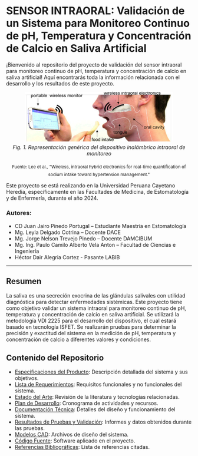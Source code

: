 # SENSOR INTRAORAL: Validación de un Sistema para Monitoreo Continuo de pH, Temperatura y Concentración de Calcio en Saliva Artificial

¡Bienvenido al repositorio del proyecto de validación del sensor intraoral para monitoreo continuo de pH, temperatura y concentración de calcio en saliva artificial! Aquí encontrarás toda la información relacionada con el desarrollo y los resultados de este proyecto.

<p align="center">
  <img src="images/sensor_reference_1.png" alt="Sensor de Referencia">
</p>
<p align="center" style="margin-top: -10px;"><i>Fig. 1. Representación genérica del dispositivo inalámbrico intraoral de monitoreo</i></p>
<p align="center"><sub style="margin-top: -5px;">Fuente: Lee et al., "Wireless, intraoral hybrid electronics for real-time quantification of sodium intake toward hypertension management."</i></sub></p>

Este proyecto se está realizando en la Universidad Peruana Cayetano Heredia, específicamente en las Facultades de Medicina, de Estomatología y de Enfermería, durante el año 2024.



### Autores:
- CD Juan Jairo Pinedo Portugal – Estudiante Maestría en Estomatología
- Mg. Leyla Delgado Cotrina – Docente DACE
- Mg. Jorge Nelson Trevejo Pinedo – Docente DAMCIBUM
- Mg. Ing. Paulo Camilo Alberto Vela Anton – Facultad de Ciencias e Ingeniería
- Héctor Dair Alegria Cortez - Pasante LABIB

---

## Resumen
La saliva es una secreción exocrina de las glándulas salivales con utilidad diagnóstica para detectar enfermedades sistémicas. Este proyecto tiene como objetivo validar un sistema intraoral para monitoreo continuo de pH, temperatura y concentración de calcio en saliva artificial. Se utilizará la metodología VDI 2225 para el desarrollo del dispositivo, el cual estará basado en tecnología ISFET. Se realizarán pruebas para determinar la precisión y exactitud del sistema en la medición de pH, temperatura y concentración de calcio a diferentes valores y condiciones.

## Contenido del Repositorio
- [Especificaciones del Producto](Documentación/Especificacion_Producto.md): Descripción detallada del sistema y sus objetivos.
- [Lista de Requerimientos](Documentación/Lista_Requerimientos.md): Requisitos funcionales y no funcionales del sistema.
- [Estado del Arte](Documentación/Estado_Arte.md): Revisión de la literatura y tecnologías relacionadas.
- [Plan de Desarrollo](Documentación/Plan_Desarrollo.md): Cronograma de actividades y recursos.
- [Documentación Técnica](Documentación/Documentacion_Tecnica.md): Detalles del diseño y funcionamiento del sistema.
- [Resultados de Pruebas y Validación](Documentación/Resultados_Pruebas_Validacion.md): Informes y datos obtenidos durante las pruebas.
- [Modelos CAD](Documentación/Modelos_CAD.md): Archivos de diseño del sistema.
- [Código Fuente](Documentación/Codigo_Fuente.md): Software aplicado en el proyecto.
- [Referencias Bibliográficas](Documentación/Referencias_Bibliograficas.md): Lista de referencias citadas.
